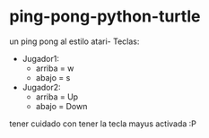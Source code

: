 # ping-pong-python-turtle
un ping pong al estilo atari-
Teclas:
* Jugador1:
    * arriba = w
    * abajo = s
* Jugador2:
    * arriba = Up
    * abajo = Down

tener cuidado con tener la tecla mayus activada :P